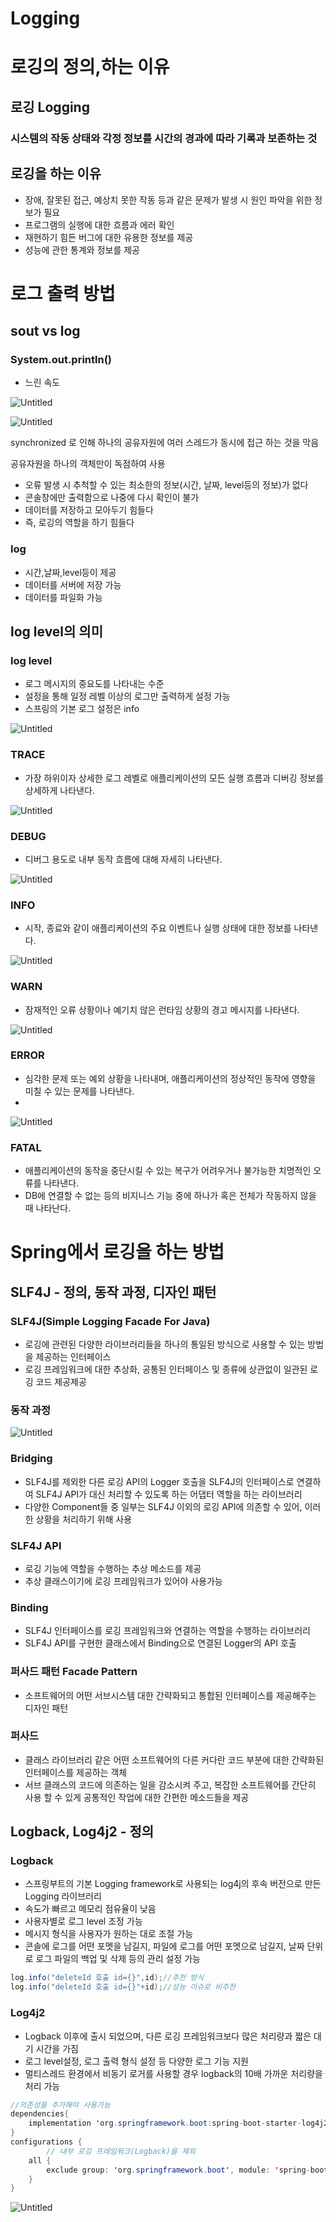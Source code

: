 # Logging

# 로깅의 정의,하는 이유

## 로깅 Logging

### 시스템의 작동 상태와 각정 정보를 시간의 경과에 따라 기록과 보존하는 것

## 로깅을 하는 이유

- 장애, 잘못된 접근, 예상치 못한 작동 등과 같은 문제가 발생 시 원인 파악을 위한 정보가 필요
- 프로그램의 실행에 대한 흐름과 에러 확인
- 재현하기 힘든 버그에 대한 유용한 정보를 제공
- 성능에 관한 통계와 정보를 제공

# 로그 출력 방법

## sout vs log

### System.out.println()

- 느린 속도

![Untitled](Logging%2091474832ab34442a80753b578b4d8ae1/Untitled.png)

![Untitled](Logging%2091474832ab34442a80753b578b4d8ae1/Untitled%201.png)

synchronized 로 인해 하나의 공유자원에 여러 스레드가 동시에 접근 하는 것을 막음

공유자원을 하나의 객체만이 독점하여 사용

- 오류 발생 시 추척할 수 있는 최소한의 정보(시간, 날짜, level등의 정보)가 없다
- 콘솔창에만 출력함으로 나중에 다시 확인이 불가
- 데이터를 저장하고 모아두기 힘들다
- 즉, 로깅의 역할을 하기 힘들다

### log

- 시간,날짜,level등이 제공
- 데이터를 서버에 저장 가능
- 데이터를 파일화 가능

## log level의 의미

### log level

- 로그 메시지의 중요도를 나타내는 수준
- 설정을 통해 일정 레벨 이상의 로그만 출력하게 설정 가능
- 스프링의 기본 로그 설정은 info

![Untitled](Logging%2091474832ab34442a80753b578b4d8ae1/Untitled%202.png)

### TRACE

- 가장 하위이자 상세한 로그 레벨로 애플리케이션의 모든 실행 흐름과 디버깅 정보를 상세하게 나타낸다.

![Untitled](Logging%2091474832ab34442a80753b578b4d8ae1/Untitled%203.png)

### DEBUG

- 디버그 용도로 내부 동작 흐름에 대해 자세히 나타낸다.

![Untitled](Logging%2091474832ab34442a80753b578b4d8ae1/Untitled%204.png)

### INFO

- 시작, 종료와 같이 애플리케이션의 주요 이벤트나 실행 상태에 대한 정보를 나타낸다.

![Untitled](Logging%2091474832ab34442a80753b578b4d8ae1/Untitled%205.png)

### WARN

- 잠재적인 오류 상황이나 예기치 않은 런타임 상황의 경고 메시지를 나타낸다.

![Untitled](Logging%2091474832ab34442a80753b578b4d8ae1/Untitled%206.png)

### ERROR

- 심각한 문제 또는 예외 상황을 나타내며, 애플리케이션의 정상적인 동작에 영향을 미칠 수 있는 문제를 나타낸다.
- 

![Untitled](Logging%2091474832ab34442a80753b578b4d8ae1/Untitled%207.png)

### FATAL

- 애플리케이션의 동작을 중단시킬 수 있는 복구가 어려우거나 불가능한 치명적인 오류를 나타낸다.
- DB에 연결할 수 없는 등의 비지니스 기능 중에 하나가 혹은 전체가 작동하지 않을 때 나타난다.

# Spring에서 로깅을 하는 방법

## SLF4J - 정의, 동작 과정, 디자인 패턴

### SLF4J(****Simple Logging Facade For Java)****

- 로깅에 관련된 다양한 라이브러리들을 하나의 통일된 방식으로 사용할 수 있는 방법을 제공하는 인터페이스
- 로깅 프레임워크에 대한 추상화, 공통된 인터페이스 및 종류에 상관없이 일관된 로깅 코드 제공제공

### 동작 과정

![Untitled](Logging%2091474832ab34442a80753b578b4d8ae1/Untitled%208.png)

### Bridging

- SLF4J를 제외한 다른 로깅 API의 Logger 호출을 SLF4J의 인터페이스로 연결하여 SLF4J API가 대신 처리할 수 있도록 하는 어댑터 역할을 하는 라이브러리
- 다양한 Component들 중 일부는 SLF4J 이외의 로깅 API에 의존할 수 있어, 이러한 상황을 처리하기 위해 사용

### SLF4J API

- 로깅 기능에 역할을 수행하는 추상 메소드를 제공
- 추상 클래스이기에 로깅 프레임워크가 있어야 사용가능

### Binding

- SLF4J 인터페이스를 로깅 프레임워크와 연결하는 역할을 수행하는 라이브러리
- SLF4J API를 구현한 클래스에서 Binding으로 연결된 Logger의 API 호출

### 퍼사드 패턴 **Facade Pattern**

- 소프트웨어의 어떤 서브시스템 대한 간략화되고 통합된 인터페이스를 제공해주는 디자인 패턴

### 퍼사드

- 클래스 라이브러리 같은 어떤 소프트웨어의 다른 커다란 코드 부분에 대한 간략화된 인터페이스를 제공하는 객체
- 서브 클래스의 코드에 의존하는 일을 감소시켜 주고, 복잡한 소프트웨어를 간단히 사용 할 수 있게 공통적인 작업에 대한 간편한 메소드들을 제공

## Logback, Log4j2 - 정의

### Logback

- 스프링부트의 기본 Logging framework로 사용되는 log4j의 후속 버전으로 만든 Logging 라이브러리
- 속도가 빠르고 메모리 점유율이 낮음
- 사용자별로 로그 level 조정 가능
- 메시지 형식을 사용자가 원하는 대로 조절 가능
- 콘솔에 로그를 어떤 포멧을 남길지, 파일에 로그를 어떤 포멧으로 남길지, 날짜 단위로 로그 파일의 백업 및 삭제 등의 관리 설정 가능

```java
log.info("deleteId 호출 id={}",id);//추천 방식
log.info("deleteId 호출 id={}"+id);//성능 이슈로 비추천
```

### Log4j2

- Logback 이후에 출시 되었으며, 다른 로깅 프레임워크보다 많은 처리량과 짧은 대기 시간을 가짐
- 로그 level설정, 로그 출력 형식 설정 등 다양한 로그 기능 지원
- 멀티스레드 환경에서 비동기 로거를 사용할 경우 logback의 10배 가까운 처리량을 처리 가능

```java
//의존성을 추가해야 사용가능
dependencies{
	implementation 'org.springframework.boot:spring-boot-starter-log4j2'
}
configurations {
		// 내부 로깅 프레임워크(Logback)을 제외
    all {
        exclude group: 'org.springframework.boot', module: 'spring-boot-starter-logging'
    }
}
```

![Untitled](Logging%2091474832ab34442a80753b578b4d8ae1/Untitled%209.png)